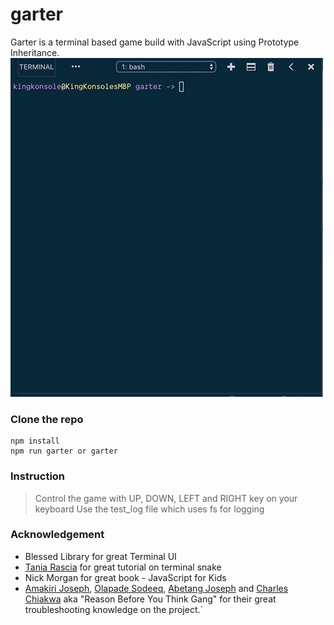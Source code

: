# garter

Garter is a terminal based game build with JavaScript using Prototype Inheritance.  
![Screen Cast](./assets/gif/garter.gif)

### Clone the repo

```
npm install
npm run garter or garter
```

### Instruction

> Control the game with UP, DOWN, LEFT and RIGHT key on your keyboard
> Use the test_log file which uses fs for logging

### Acknowledgement

- Blessed Library for great Terminal UI
- [Tania Rascia](https://www.taniarascia.com/snake-game-in-javascript/) for great tutorial on terminal snake
- Nick Morgan for great book - JavaScript for Kids
- [Amakiri Joseph](https://github.com/josemak25), [Olapade Sodeeq](https://github.com/sodeeqOlapade), [Abetang Joseph](https://github.com/AbetangJoseph) and [Charles Chiakwa](https://github.com/charleslukes) aka "Reason Before You Think Gang" for their great troubleshooting knowledge on the project.`